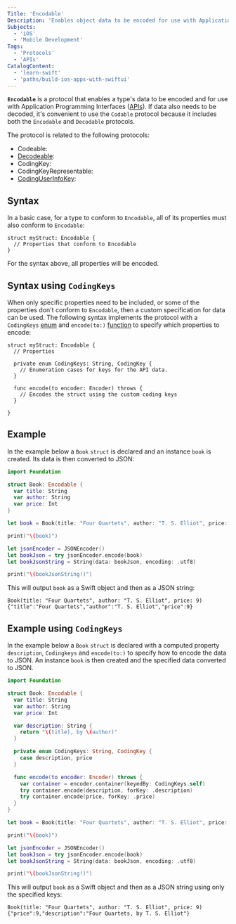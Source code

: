```yaml
---
Title: 'Encodable'
Description: 'Enables object data to be encoded for use with Application Programming Interfaces.'
Subjects:
  - 'iOS'
  - 'Mobile Development'
Tags:
  - 'Protocols'
  - 'APIs'
CatalogContent:
  - 'learn-swift'
  - 'paths/build-ios-apps-with-swiftui'
---
```


**`Encodable`** is a protocol that enables a type's data to be encoded and for use with Application Programming Interfaces ([APIs](https://www.codecademy.com/resources/docs/general/api)). If data also needs to be decoded, it's convenient to use the `Codable` protocol because it includes both the `Encodable` and `Decodable` protocols.

The protocol is related to the following protocols:

- Codeable: 
- [Decodeable](https://www.codecademy.com/resources/docs/swift/protocols/decodable):
- CodingKey:
- CodingKeyRepresentable:
- [CodingUserInfoKey](https://www.codecademy.com/resources/docs/swift/protocols/codingkeyrepresentable):

## Syntax

In a basic case, for a type to conform to `Encodable`, all of its properties must also conform to `Encodable`:

```pseudo
struct myStruct: Encodable {
  // Properties that conform to Encodable
}
```

For the syntax above, all properties will be encoded.

## Syntax using `CodingKeys`

When only specific properties need to be included, or some of the properties don't conform to `Encodable`, then a custom specification for data can be used. The following syntax implements the protocol with a `CodingKeys` [enum](https://www.codecademy.com/resources/docs/swift/enums) and `encode(to:)` [function](https://www.codecademy.com/resources/docs/swift/functions) to specify which properties to encode:

```pseudo
struct myStruct: Encodable {
  // Properties

  private enum CodingKeys: String, CodingKey {
    // Enumeration cases for keys for the API data.
  }

  func encode(to encoder: Encoder) throws {
    // Encodes the struct using the custom coding keys
  }

}
```

## Example

In the example below a `Book` `struct` is declared and an instance `book` is created. Its data is then converted to JSON:

```swift
import Foundation

struct Book: Encodable {
  var title: String
  var author: String
  var price: Int
}

let book = Book(title: "Four Quartets", author: "T. S. Elliot", price: 9)

print("\(book)")

let jsonEncoder = JSONEncoder()
let bookJson = try jsonEncoder.encode(book)
let bookJsonString = String(data: bookJson, encoding: .utf8)

print("\(bookJsonString!)")
```

This will output `book` as a Swift object and then as a JSON string:

```shell
Book(title: "Four Quartets", author: "T. S. Elliot", price: 9)
{"title":"Four Quartets","author":"T. S. Elliot","price":9}
```

## Example using `CodingKeys`

In the example below a `Book` `struct` is declared with a computed property `description`, `Codingkeys` and `encode(to:)` to specify how to encode the data to JSON. An instance `book` is then created and the specified data converted to JSON.

```swift
import Foundation

struct Book: Encodable {
  var title: String
  var author: String
  var price: Int

  var description: String {
    return "\(title), by \(author)"
  }

  private enum CodingKeys: String, CodingKey {
    case description, price
  }

  func encode(to encoder: Encoder) throws {
    var container = encoder.container(keyedBy: CodingKeys.self)
    try container.encode(description, forKey: .description)
    try container.encode(price, forKey: .price)
  }
}

let book = Book(title: "Four Quartets", author: "T. S. Elliot", price: 9)

print("\(book)")

let jsonEncoder = JSONEncoder()
let bookJson = try jsonEncoder.encode(book)
let bookJsonString = String(data: bookJson, encoding: .utf8)

print("\(bookJsonString!)")
```

This will output `book` as a Swift object and then as a JSON string using only the specified keys:

```shell
Book(title: "Four Quartets", author: "T. S. Elliot", price: 9)
{"price":9,"description":"Four Quartets, by T. S. Elliot"}
```

